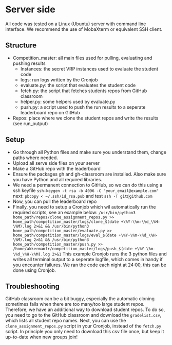 # Server side

All code was tested on a Linux (Ubuntu) server with command line interface. We recommend the use of MobaXterm or equivalent SSH client.

## Structure

* Competition_master: all main files used for pulling, evaluating and pushing results
  * Instances: the secret VRP instances used to evaluate the student code
  * logs: run logs written by the Cronjob
  * evaluate.py: the script that evaluates the student code
  * fetch.py: the script that fetches students repos from GitHub classroom
  * helper.py: some helpers used by evaluate.py
  * push.py: a script used to push the run results to a seperate leaderboard repo on GitHub
* Repos: place where we clone the student repos and write the results (see run_output)
## Setup

* Go through all Python files and make sure you understand them, change paths where needed.
* Upload all serve side files on your server
* Make a GitHub repo with the leaderboard
* Ensure the packages gh and gh-classroom are installed. Also make sure you have Python and all required libraries.
* We need a permanent connection to GitHub, so we can do this using a ssh keyfile
``ssh-keygen -t rsa -b 4096 -C "your_email@example.com"`` next:
 ``pbcopy < ~/.ssh/id_rsa.pub`` and test ``ssh -T git@github.com``
 * Now, you can pull the leaderboard repo
 * Finally, you need to setup a Cronjob which wil automatically run the required scripts, see an example below:
`` /usr/bin/python3 home_path/repos/clone_assignment_repos.py >> home_path/competition_master/logs/clone_$(date +\%Y-\%m-\%d_\%H-\%M).log 2>&1 && /usr/bin/python3 home_path/competition_master/evaluate.py >> home_path/competition_master/logs/eval_$(date +\%Y-\%m-\%d_\%H-\%M).log 2>&1 && /usr/bin/python3 home_path/competition_master/push.py >> /home/akkermanfr/competition_master/logs/push_$(date +\%Y-\%m-\%d_\%H-\%M).log 2>&1
``
This example Cronjob runs the 3 python files and writes all terminal output to a seperate logfile, which comes in handy if you encounter failures.
We ran the code each night at 24:00, this can be done using Cronjob.

## Troubleshooting

GitHub classroom can be a bit buggy, especially the automatic cloning sometimes fails when there are too many/too large student repos. 
Therefore, we have an additional way to download student repos. To do so, you need to go to the GitHub classroom and download the `gradelist.csv`, which lists all student repo names.
Next, you can use the `clone_assignment_repos.py` script in your Cronjob, instead of the `fetch.py` script. In principle you only need to download this csv file once, but keep it up-to-date when new groups join!
 
